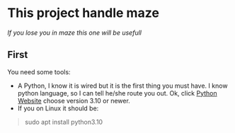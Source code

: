 # This project handle maze

*If you lose you in maze this one will be usefull*

## First
You need some tools: 
- A Python, I know it is wired but it is the first thing you must have. I know python language, so I can tell he/she route you out. Ok, click [Python Website](https://www.python.org/downloads/) choose version 3.10 or newer.
- If you on Linux it should be:
> sudo apt install python3.10 
